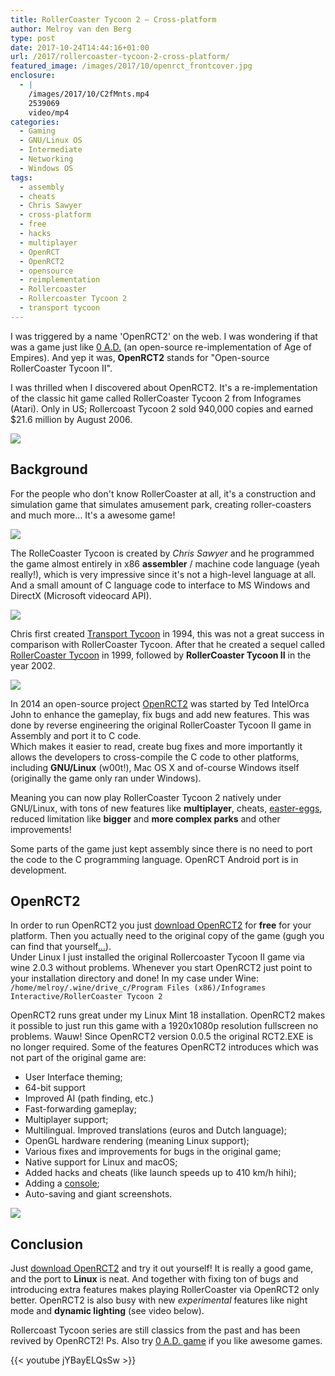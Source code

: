 ```yaml
---
title: RollerCoaster Tycoon 2 – Cross-platform
author: Melroy van den Berg
type: post
date: 2017-10-24T14:44:16+01:00
url: /2017/rollercoaster-tycoon-2-cross-platform/
featured_image: /images/2017/10/openrct_frontcover.jpg
enclosure:
  - |
    /images/2017/10/C2fMnts.mp4
    2539069
    video/mp4
categories:
  - Gaming
  - GNU/Linux OS
  - Intermediate
  - Networking
  - Windows OS
tags:
  - assembly
  - cheats
  - Chris Sawyer
  - cross-platform
  - free
  - hacks
  - multiplayer
  - OpenRCT
  - OpenRCT2
  - opensource
  - reimplementation
  - Rollercoaster
  - Rollercoaster Tycoon 2
  - transport tycoon
---
```


I was triggered by a name 'OpenRCT2' on the web. I was wondering if that was a game just like [0 A.D.](https://play0ad.com/) (an open-source re-implementation of Age of Empires). And yep it was, **OpenRCT2** stands for "Open-source RollerCoaster Tycoon II".

I was thrilled when I discovered about OpenRCT2. It's a re-implementation of the classic hit game called RollerCoaster Tycoon 2 from Infogrames (Atari). Only in US; Rollercoast Tycoon 2 sold 940,000 copies and earned $21.6 million by August 2006.

![](/images/2017/10/roller_coaster_tycoon_2.png)

## Background

For the people who don't know RollerCoaster at all, it's a construction and simulation game that simulates amusement park, creating roller-coasters and much more&#8230; It's a awesome game!

![](/images/2017/10/chris-sawyer.jpg)

The RolleCoaster Tycoon is created by _Chris Sawyer_ and he programmed the game almost entirely in x86 **assembler** / machine code language (yeah really!), which is very impressive since it's not a high-level language at all. And a small amount of C language code to interface to MS Windows and DirectX (Microsoft videocard API).

![](/images/2017/10/Rollercoaster_Tycoon_logo.png)

Chris first created [Transport Tycoon](http://www.transporttycoon.com/) in 1994, this was not a great success in comparison with RollerCoaster Tycoon. After that he created a sequel called [RollerCoaster Tycoon](http://www.chrissawyergames.com/info.htm) in 1999, followed by **RollerCoaster Tycoon II** in the year 2002.

![](/images/2017/10/openrct.png)

In 2014 an open-source project [OpenRCT2](https://openrct2.org/) was started by Ted IntelOrca John to enhance the gameplay, fix bugs and add new features. This was done by reverse engineering the original RollerCoaster Tycoon II game in Assembly and port it to C code.  
Which makes it easier to read, create bug fixes and more importantly it allows the developers to cross-compile the C code to other platforms, including **GNU/Linux** (w00t!), Mac OS X and of-course Windows itself (originally the game only ran under Windows).

Meaning you can now play RollerCoaster Tycoon 2 natively under GNU/Linux, with tons of new features like **multiplayer**, cheats, [easter-eggs](https://github.com/OpenRCT2/OpenRCT2/wiki/Easter-Eggs), reduced limitation like **bigger** and **more complex parks** and other improvements!

Some parts of the game just kept assembly since there is no need to port the code to the C programming language. OpenRCT Android port is in development.

## OpenRCT2

In order to run OpenRCT2 you just [download OpenRCT2](https://openrct2.org/downloads) for **free** for your platform. Then you actually need to the original copy of the game (gugh you can find that yourself[&#8230;](https://1337x.to/torrent/1015897/Rollercoaster-Tycoon-2-GOG-com/)).  
Under Linux I just installed the original Rollercoaster Tycoon II game via wine 2.0.3 without problems. Whenever you start OpenRCT2 just point to your installation directory and done! In my case under Wine: `/home/melroy/.wine/drive_c/Program Files (x86)/Infogrames Interactive/RollerCoaster Tycoon 2`

OpenRCT2 runs great under my Linux Mint 18 installation. OpenRCT2 makes it possible to just run this game with a 1920x1080p resolution fullscreen no problems. Wauw! Since OpenRCT2 version 0.0.5 the original RCT2.EXE is no longer required. Some of the features OpenRCT2 introduces which was not part of the original game are:

- User Interface theming;
- 64-bit support
- Improved AI (path finding, etc.)
- Fast-forwarding gameplay;
- Multiplayer support;
- Multilingual. Improved translations (euros and Dutch language);
- OpenGL hardware rendering (meaning Linux support);
- Various fixes and improvements for bugs in the original game;
- Native support for Linux and macOS;
- Added hacks and cheats (like launch speeds up to 410 km/h hihi);
- Adding a [console](https://github.com/OpenRCT2/OpenRCT2/wiki/Console);
- Auto-saving and giant screenshots.

![](/images/2017/10/openrct2.png)

## Conclusion

Just [download OpenRCT2](https://openrct2.org/downloads) and try it out yourself! It is really a good game, and the port to **Linux** is neat. And together with fixing ton of bugs and introducing extra features makes playing RollerCoaster via OpenRCT2 only better. OpenRCT2 is also busy with new _experimental_ features like night mode and **dynamic lighting** (see video below).

Rollercoast Tycoon series are still classics from the past and has been revived by OpenRCT2! Ps. Also try [0 A.D. game](https://play0ad.com/download/) if you like awesome games.

{{< youtube jYBayELQsSw  >}}
